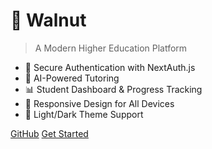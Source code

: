 # 🌰 Walnut

> A Modern Higher Education Platform

- 🔐 Secure Authentication with NextAuth.js
- 🧠 AI-Powered Tutoring
- 📊 Student Dashboard & Progress Tracking
- 📱 Responsive Design for All Devices
- 🌙 Light/Dark Theme Support

[GitHub](https://github.com/yourusername/walnut)
[Get Started](#walnut-modern-higher-education-platform)
